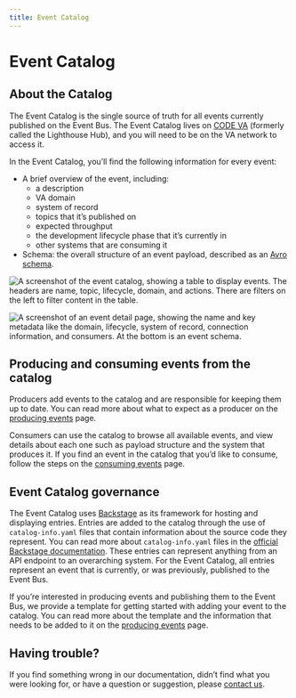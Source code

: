 ```yaml
---
title: Event Catalog
---
```


# Event Catalog

## About the Catalog

The Event Catalog is the single source of truth for all events currently published on the Event Bus. The Event Catalog lives on [CODE VA](https://code.va.gov/) (formerly called the Lighthouse Hub), and you will need to be on the VA network to access it.

In the Event Catalog, you’ll find the following information for every event:

* A brief overview of the event, including: 
    * a description
    * VA domain
    * system of record
    * topics that it’s published on
    * expected throughput
    * the development lifecycle phase that it’s currently in
    * other systems that are consuming it
* Schema: the overall structure of an event payload, described as an [Avro schema](https://docs.oracle.com/cd/E26161_02/html/GettingStartedGuide/avroschemas.html).

![A screenshot of the event catalog, showing a table to display events. The headers are name, topic, lifecycle, domain, and actions. There are filters on the left to filter content in the table.](https://github.com/department-of-veterans-affairs/ves-event-bus-developer-portal/assets/18290306/c50c04e0-0f98-4901-81f8-0b3c9d709137)

![A screenshot of an event detail page, showing the name and key metadata like the domain, lifecycle, system of record, connection information, and consumers. At the bottom is an event schema.](https://github.com/department-of-veterans-affairs/ves-event-bus-developer-portal/assets/18290306/c6f32b9f-475c-4426-aeeb-65bb2cf8d6a4)

## Producing and consuming events from the catalog

Producers add events to the catalog and are responsible for keeping them up to date. You can read more about what to expect as a producer on the [producing events](produce-events.md) page.

Consumers can use the catalog to browse all available events, and view details about each one such as payload structure and the system that produces it. If you find an event in the catalog that you’d like to consume, follow the steps on the [consuming events](consume-events.md) page.

## Event Catalog governance

The Event Catalog uses <a href="https://backstage.io/">Backstage</a> as its framework for hosting and displaying entries. Entries are added to the catalog through the use of `catalog-info.yaml` files that contain information about the source code they represent. You can read more about `catalog-info.yaml` files in the <a href="https://backstage.io/docs/features/software-catalog/descriptor-format">official Backstage documentation</a>. These entries can represent anything from an API endpoint to an overarching system. For the Event Catalog, all entries represent an event that is currently, or was previously, published to the Event Bus.

If you’re interested in producing events and publishing them to the Event Bus, we provide a template for getting started with adding your event to the catalog. You can read more about the template and the information that needs to be added to it on the [producing events](produce-events.md) page.

## Having trouble?

If you find something wrong in our documentation, didn’t find what you were looking for, or have a question or suggestion, please [contact us](get-support.md).

